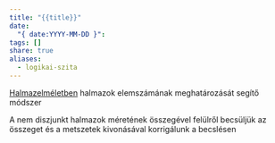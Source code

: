 ```yaml
---
title: "{{title}}"
date:
  "{ date:YYYY-MM-DD }":
tags: []
share: true
aliases:
  - logikai-szita
---
```

[Halmazelméletben](./halmazok.md) halmazok elemszámának meghatározását segítő módszer

A nem diszjunkt halmazok méretének összegével felülről becsüljük az összeget és a metszetek kivonásával korrigálunk a becslésen

